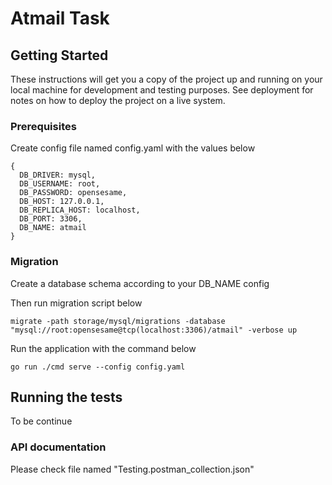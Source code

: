 # Atmail Task

## Getting Started

These instructions will get you a copy of the project up and running on your local machine for development and testing purposes. See deployment for notes on how to deploy the project on a live system.

### Prerequisites

Create config file named config.yaml with the values below

```
{
  DB_DRIVER: mysql,
  DB_USERNAME: root,
  DB_PASSWORD: opensesame,
  DB_HOST: 127.0.0.1,
  DB_REPLICA_HOST: localhost,
  DB_PORT: 3306,
  DB_NAME: atmail
}
```

### Migration

Create a database schema according to your DB_NAME config

Then run migration script below

```
migrate -path storage/mysql/migrations -database "mysql://root:opensesame@tcp(localhost:3306)/atmail" -verbose up
```

Run the application with the command below

```
go run ./cmd serve --config config.yaml
```

## Running the tests

To be continue

### API documentation

Please check file named "Testing.postman_collection.json"